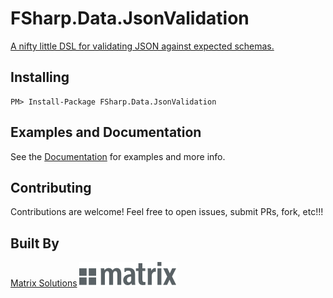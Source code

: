 # FSharp.Data.JsonValidation

[A nifty little DSL for validating JSON against expected schemas.](https://matrixsolutions.github.io/FSharp.Data.JsonValidation/)

## Installing

```nuget
PM> Install-Package FSharp.Data.JsonValidation
```

## Examples and Documentation

See the [Documentation](https://matrixsolutions.github.io/FSharp.Data.JsonValidation/) for examples and more info.


## Contributing

Contributions are welcome! Feel free to open issues, submit PRs, fork, etc!!!

## Built By

[Matrix Solutions](http://www.matrixformedia.com/)
![Matrix Solutions Logo](./docsrc/files/img/logo-matrix-gray.png)

